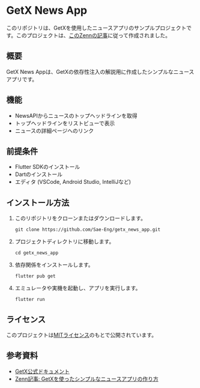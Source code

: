 # GetX News App

このリポジトリは、GetXを使用したニュースアプリのサンプルプロジェクトです。このプロジェクトは、[このZennの記事](https://zenn.dev/sae_eng/articles/7d3ff44eacd92e)に従って作成されました。

## 概要

GetX News Appは、GetXの依存性注入の解説用に作成したシンプルなニュースアプリです。

## 機能

- NewsAPIからニュースのトップヘッドラインを取得
- トップヘッドラインをリストビューで表示
- ニュースの詳細ページへのリンク

## 前提条件

- Flutter SDKのインストール
- Dartのインストール
- エディタ (VSCode, Android Studio, IntelliJなど)

## インストール方法

1. このリポジトリをクローンまたはダウンロードします。

    ```
    git clone https://github.com/Sae-Eng/getx_news_app.git
    ```

2. プロジェクトディレクトリに移動します。

    ```
    cd getx_news_app
    ```

3. 依存関係をインストールします。

    ```
    flutter pub get
    ```

4. エミュレータや実機を起動し、アプリを実行します。

    ```
    flutter run
    ```

## ライセンス

このプロジェクトは[MITライセンス](LICENSE)のもとで公開されています。

## 参考資料

- [GetX公式ドキュメント](https://pub.dev/packages/get)
- [Zenn記事: GetXを使ったシンプルなニュースアプリの作り方](https://zenn.dev/sae_eng/articles/7d3ff44eacd92e)
